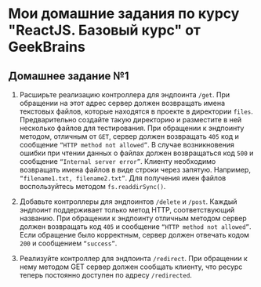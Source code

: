 # Мои домашние задания по курсу "ReactJS. Базовый курс" от GeekBrains

## Домашнее задание №1

1.  Расширьте реализацию контроллера для эндпоинта `/get`. При обращении на этот адрес сервер должен возвращать имена текстовых файлов, которые находятся в проекте в директории `files`. Предварительно создайте такую директорию и разместите в ней несколько файлов для тестирования. При обращении к эндпоинту методом, отличным от `GET`, сервер должен возвращать `405` код и сообщение `“HTTP method not allowed”`. В случае возникновения ошибки при чтении данных о файлах должен возвращаться код `500` и сообщение `“Internal server error”`. Клиенту необходимо возвращать имена файлов в виде строки через запятую. Например, `“filename1.txt, filename2.txt”`. Для получения имен файлов воспользуйтесь методом `fs.readdirSync()`.

2.  Добавьте контроллеры для эндпоинтов `/delete` и `/post`. Каждый эндпоинт поддерживает только метод HTTP, соответствующий названию. При обращении к эндпоинту отличным методом cервер должен возвращать код `405` и сообщение `“HTTP method not allowed”`. Если обращение было корректным, сервер должен отвечать кодом `200` и сообщением `“success”`.

3.  Реализуйте контроллер для эндпоинта `/redirect`. При обращении к нему методом GET сервер должен сообщать клиенту, что ресурс теперь постоянно доступен по адресу `/redirected`.
